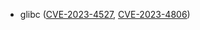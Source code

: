 - glibc ([CVE-2023-4527](https://nvd.nist.gov/vuln/detail/CVE-2023-4527), [CVE-2023-4806](https://nvd.nist.gov/vuln/detail/CVE-2023-4806))
